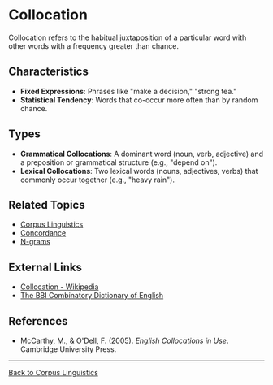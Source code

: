 # Collocation

Collocation refers to the habitual juxtaposition of a particular word with other words with a frequency greater than chance.

## Characteristics

- **Fixed Expressions**: Phrases like "make a decision," "strong tea."
- **Statistical Tendency**: Words that co-occur more often than by random chance.

## Types

- **Grammatical Collocations**: A dominant word (noun, verb, adjective) and a preposition or grammatical structure (e.g., "depend on").
- **Lexical Collocations**: Two lexical words (nouns, adjectives, verbs) that commonly occur together (e.g., "heavy rain").

## Related Topics

- [Corpus Linguistics](Corpus-Linguistics.md)
- [Concordance](Concordance.md)
- [N-grams](N-grams.md)

## External Links

- [Collocation - Wikipedia](https://en.wikipedia.org/wiki/Collocation)
- [The BBI Combinatory Dictionary of English](https://benjamins.com/catalog/z.bbi2)

## References

- McCarthy, M., & O'Dell, F. (2005). *English Collocations in Use*. Cambridge University Press.

---

[Back to Corpus Linguistics](README.md)

